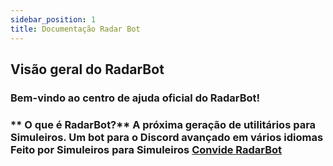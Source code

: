```yaml
---
sidebar_position: 1
title: Documentação Radar Bot
---
```



## Visão geral do RadarBot

### Bem-vindo ao centro de ajuda oficial do RadarBot!

### ** O que é RadarBot?** A próxima geração de utilitários para Simuleiros. Um bot para o  Discord avançado em vários idiomas Feito por Simuleiros para Simuleiros [Convide RadarBot](https://bit.ly/RadarBotInvite)